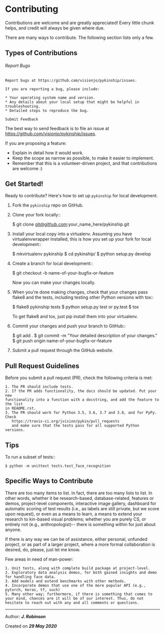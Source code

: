 # Contributing

Contributions are welcome and are greatly appreciated! Every little chunk helps, 
and credit will always be given where due.

There are many ways to contribute. The following section lists only a few.

## Types of Contributions

###### Report Bugs

~~~~~~~~~~~
Report bugs at https://github.com/visionjo/pykinship/issues.

If you are reporting a bug, please include:

* Your operating system name and version.
* Any details about your local setup that might be helpful in troubleshooting.
* Detailed steps to reproduce the bug.

Submit Feedback
~~~~~~~~~~~~~~~

The best way to send feedback is to file an issue at https://github.com/visionjo/pykinship/issues.

If you are proposing a feature:

* Explain in detail how it would work.
* Keep the scope as narrow as possible, to make it easier to implement.
* Remember that this is a volunteer-driven project, and that contributions
  are welcome :)

Get Started!
------------

Ready to contribute? Here's how to set up `pykinship` for local development.

1. Fork the `pykinship` repo on GitHub.
2. Clone your fork locally::

    $ git clone git@github.com:your_name_here/pykinship.git

3. Install your local copy into a virtualenv. Assuming you have virtualenvwrapper installed, this is how you set up your fork for local development::

    $ mkvirtualenv pykinship
    $ cd pykinship/
    $ python setup.py develop

4. Create a branch for local development::

    $ git checkout -b name-of-your-bugfix-or-feature

   Now you can make your changes locally.

5. When you're done making changes, check that your changes pass flake8 and the tests, including testing other Python versions with tox::

    $ flake8 pykinship tests
    $ python setup.py test or py.test
    $ tox

   To get flake8 and tox, just pip install them into your virtualenv.

6. Commit your changes and push your branch to GitHub::

    $ git add .
    $ git commit -m "Your detailed description of your changes."
    $ git push origin name-of-your-bugfix-or-feature

7. Submit a pull request through the GitHub website.

Pull Request Guidelines
-----------------------

Before you submit a pull request (PR), check the following criteria is met:

    1. The PR should include tests.
    2. If the PR adds functionality, the docs should be updated. Put your new 
    functionality into a function with a docstring, and add the feature to the list 
    in README.rst.
    3. The PR should work for Python 3.5, 3.6, 3.7 and 3.8, and for PyPy. Check
       https://travis-ci.org/jvision/pykin/pull_requests
       and make sure that the tests pass for all supported Python versions.

Tips
----

To run a subset of tests::

    $ python -m unittest tests.test_face_recognition

Specific Ways to Contribute
----
There are too many items to list. In fact, there are too many lists to list. In 
other words, whether it be research-based, database-related, features or demos, 
project-level components, interactive image gallery, dashboard for automatic 
scoring of test results (i.e., as labels are still private, but we score upon 
request), or even as a means to learn, a means to extend your research to 
kin-based visual problems; whether you are purely CS, or entirely not (e.g., 
anthropologist)-- there is something within for just about anyone. 

If there is any way we can be of assistance, either personal, unfunded project, 
or as part of a larger project, where a more formal collaboration is desired, 
do, please, just let me know.

Few areas in need of man-power:

    1. Unit tests, along with complete build package at project-level.
    2. Exploratory data analysis demos, for both gained insights and demo for handling face data.
    3. Add models and extend benchmarks with other methods.
    4. Incorporate demos that use one of the more popular API (e.g., pytorch, keras, tf, such)
    5. Many other way; furthermore, if there is something that comes to your mind, chances are it will be of our interest. Thus, do not hesitate to reach out with any and all comments or questions.
    
    
---
Author: ***J. Robinson***

Created on ***29 May 2020***